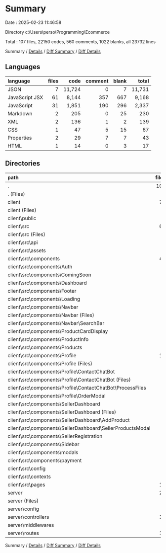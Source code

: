 # Summary

Date : 2025-02-23 11:46:58

Directory c:\\Users\\perso\\Programming\\Ecommerce

Total : 107 files,  22150 codes, 560 comments, 1022 blanks, all 23732 lines

Summary / [Details](details.md) / [Diff Summary](diff.md) / [Diff Details](diff-details.md)

## Languages
| language | files | code | comment | blank | total |
| :--- | ---: | ---: | ---: | ---: | ---: |
| JSON | 7 | 11,724 | 0 | 7 | 11,731 |
| JavaScript JSX | 61 | 8,144 | 357 | 667 | 9,168 |
| JavaScript | 31 | 1,851 | 190 | 296 | 2,337 |
| Markdown | 2 | 205 | 0 | 25 | 230 |
| XML | 2 | 136 | 1 | 2 | 139 |
| CSS | 1 | 47 | 5 | 15 | 67 |
| Properties | 2 | 29 | 7 | 7 | 43 |
| HTML | 1 | 14 | 0 | 3 | 17 |

## Directories
| path | files | code | comment | blank | total |
| :--- | ---: | ---: | ---: | ---: | ---: |
| . | 107 | 22,150 | 560 | 1,022 | 23,732 |
| . (Files) | 3 | 207 | 0 | 23 | 230 |
| client | 76 | 16,120 | 406 | 722 | 17,248 |
| client (Files) | 7 | 7,666 | 4 | 16 | 7,686 |
| client\\public | 1 | 1 | 0 | 0 | 1 |
| client\\src | 68 | 8,453 | 402 | 706 | 9,561 |
| client\\src (Files) | 3 | 155 | 14 | 29 | 198 |
| client\\src\\api | 1 | 32 | 4 | 5 | 41 |
| client\\src\\assets | 1 | 135 | 1 | 2 | 138 |
| client\\src\\components | 45 | 5,646 | 275 | 468 | 6,389 |
| client\\src\\components\\Auth | 4 | 413 | 15 | 53 | 481 |
| client\\src\\components\\ComingSoon | 1 | 13 | 0 | 3 | 16 |
| client\\src\\components\\Dashboard | 1 | 63 | 2 | 4 | 69 |
| client\\src\\components\\Footer | 2 | 178 | 8 | 12 | 198 |
| client\\src\\components\\Loading | 1 | 24 | 2 | 3 | 29 |
| client\\src\\components\\Navbar | 4 | 271 | 16 | 35 | 322 |
| client\\src\\components\\Navbar (Files) | 3 | 193 | 11 | 26 | 230 |
| client\\src\\components\\Navbar\\SearchBar | 1 | 78 | 5 | 9 | 92 |
| client\\src\\components\\ProductCardDisplay | 2 | 279 | 24 | 30 | 333 |
| client\\src\\components\\ProductInfo | 2 | 557 | 12 | 19 | 588 |
| client\\src\\components\\Products | 2 | 443 | 19 | 38 | 500 |
| client\\src\\components\\Profile | 11 | 1,104 | 76 | 87 | 1,267 |
| client\\src\\components\\Profile (Files) | 5 | 766 | 30 | 56 | 852 |
| client\\src\\components\\Profile\\ContactChatBot | 4 | 170 | 44 | 19 | 233 |
| client\\src\\components\\Profile\\ContactChatBot (Files) | 2 | 120 | 23 | 11 | 154 |
| client\\src\\components\\Profile\\ContactChatBot\\ProcessFiles | 2 | 50 | 21 | 8 | 79 |
| client\\src\\components\\Profile\\OrderModal | 2 | 168 | 2 | 12 | 182 |
| client\\src\\components\\SellerDashboard | 8 | 1,467 | 58 | 108 | 1,633 |
| client\\src\\components\\SellerDashboard (Files) | 5 | 526 | 15 | 51 | 592 |
| client\\src\\components\\SellerDashboard\\AddProduct | 2 | 777 | 29 | 45 | 851 |
| client\\src\\components\\SellerDashboard\\SellerProductsModal | 1 | 164 | 14 | 12 | 190 |
| client\\src\\components\\SellerRegistration | 3 | 409 | 26 | 34 | 469 |
| client\\src\\components\\Sidebar | 1 | 63 | 5 | 8 | 76 |
| client\\src\\components\\modals | 1 | 30 | 2 | 3 | 35 |
| client\\src\\components\\payment | 2 | 332 | 10 | 31 | 373 |
| client\\src\\config | 1 | 15 | 2 | 4 | 21 |
| client\\src\\contexts | 3 | 102 | 9 | 14 | 125 |
| client\\src\\pages | 14 | 2,368 | 97 | 184 | 2,649 |
| server | 28 | 5,823 | 154 | 277 | 6,254 |
| server (Files) | 5 | 4,181 | 11 | 15 | 4,207 |
| server\\config | 2 | 56 | 2 | 12 | 70 |
| server\\controllers | 10 | 1,455 | 112 | 193 | 1,760 |
| server\\middlewares | 1 | 16 | 1 | 6 | 23 |
| server\\routes | 10 | 115 | 28 | 51 | 194 |

Summary / [Details](details.md) / [Diff Summary](diff.md) / [Diff Details](diff-details.md)